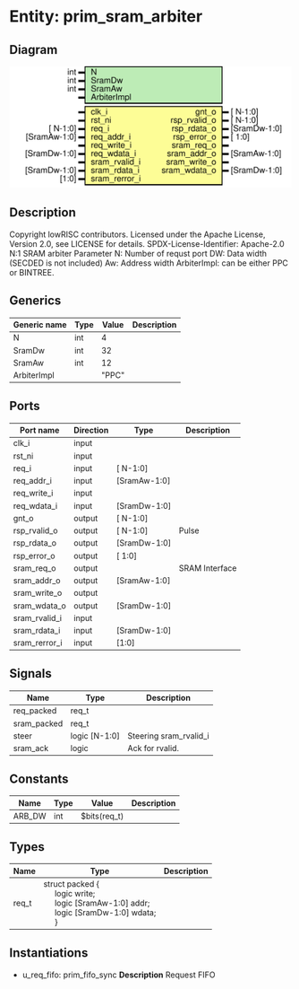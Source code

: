 # Entity: prim_sram_arbiter

## Diagram

![Diagram](prim_sram_arbiter.svg "Diagram")
## Description

Copyright lowRISC contributors.
 Licensed under the Apache License, Version 2.0, see LICENSE for details.
 SPDX-License-Identifier: Apache-2.0
 N:1 SRAM arbiter
 Parameter
  N:  Number of requst port
  DW: Data width (SECDED is not included)
  Aw: Address width
  ArbiterImpl: can be either PPC or BINTREE.
 
## Generics

| Generic name | Type | Value | Description |
| ------------ | ---- | ----- | ----------- |
| N            | int  | 4     |             |
| SramDw       | int  | 32    |             |
| SramAw       | int  | 12    |             |
| ArbiterImpl  |      | "PPC" |             |
## Ports

| Port name     | Direction | Type         | Description    |
| ------------- | --------- | ------------ | -------------- |
| clk_i         | input     |              |                |
| rst_ni        | input     |              |                |
| req_i         | input     | [     N-1:0] |                |
| req_addr_i    | input     | [SramAw-1:0] |                |
| req_write_i   | input     |              |                |
| req_wdata_i   | input     | [SramDw-1:0] |                |
| gnt_o         | output    | [     N-1:0] |                |
| rsp_rvalid_o  | output    | [     N-1:0] | Pulse          |
| rsp_rdata_o   | output    | [SramDw-1:0] |                |
| rsp_error_o   | output    | [       1:0] |                |
| sram_req_o    | output    |              | SRAM Interface |
| sram_addr_o   | output    | [SramAw-1:0] |                |
| sram_write_o  | output    |              |                |
| sram_wdata_o  | output    | [SramDw-1:0] |                |
| sram_rvalid_i | input     |              |                |
| sram_rdata_i  | input     | [SramDw-1:0] |                |
| sram_rerror_i | input     | [1:0]        |                |
## Signals

| Name        | Type          | Description                    |
| ----------- | ------------- | ------------------------------ |
| req_packed  | req_t         |                                |
| sram_packed | req_t         |                                |
| steer       | logic [N-1:0] | Steering sram_rvalid_i         |
| sram_ack    | logic         | Ack for rvalid. |sram_rvalid_i |
## Constants

| Name   | Type | Value        | Description |
| ------ | ---- | ------------ | ----------- |
| ARB_DW | int  | $bits(req_t) |             |
## Types

| Name  | Type                                                                                                                                                                                                                                            | Description |
| ----- | ----------------------------------------------------------------------------------------------------------------------------------------------------------------------------------------------------------------------------------------------- | ----------- |
| req_t | struct packed {<br><span style="padding-left:20px">     logic write;<br><span style="padding-left:20px">     logic [SramAw-1:0] addr;<br><span style="padding-left:20px">     logic [SramDw-1:0] wdata;<br><span style="padding-left:20px">   } |             |
## Instantiations

- u_req_fifo: prim_fifo_sync
**Description**
Request FIFO

